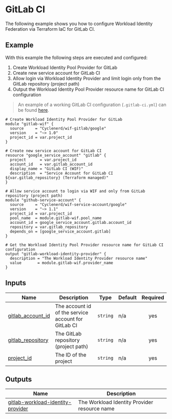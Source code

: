 # GitLab CI

The following example shows you how to configure Workload Identity Federation via Terraform IaC for GitLab CI.

## Example

With this example the following steps are executed and configured:

1. Create Workload Identity Pool Provider for GitLab
1. Create new service account for GitLab CI
1. Allow login via Workload Identity Provider and limit login only from the GitLab repository (project path)
1. Output the Workload Identity Pool Provider resource name for GitLab CI configuration

> An example of a working GitLab CI configuration (`.gitlab-ci.yml`) can be found [here](https://gitlab.com/Cyclenerd/google-workload-identity-federation-for-gitlab/-/blob/master/.gitlab-ci.yml).

<!-- BEGIN_TF_DOCS -->

```hcl
# Create Workload Identity Pool Provider for GitLab
module "gitlab-wif" {
  source     = "Cyclenerd/wif-gitlab/google"
  version    = "~> 1.0"
  project_id = var.project_id
}

# Create new service account for GitLab CI
resource "google_service_account" "gitlab" {
  project      = var.project_id
  account_id   = var.gitlab_account_id
  display_name = "GitLab CI (WIF)"
  description  = "Service Account for GitLab CI ${var.gitlab_repository} (Terraform managed)"
}

# Allow service account to login via WIF and only from GitLab repository (project path)
module "github-service-account" {
  source     = "Cyclenerd/wif-service-account/google"
  version    = "~> 1.1"
  project_id = var.project_id
  pool_name  = module.gitlab-wif.pool_name
  account_id = google_service_account.gitlab.account_id
  repository = var.gitlab_repository
  depends_on = [google_service_account.gitlab]
}

# Get the Workload Identity Pool Provider resource name for GitLab CI configuration
output "gitlab-workload-identity-provider" {
  description = "The Workload Identity Provider resource name"
  value       = module.gitlab-wif.provider_name
}
```

## Inputs

| Name | Description | Type | Default | Required |
|------|-------------|------|---------|:--------:|
| <a name="input_gitlab_account_id"></a> [gitlab\_account\_id](#input\_gitlab\_account\_id) | The account id of the service account for GitLab CI | `string` | n/a | yes |
| <a name="input_gitlab_repository"></a> [gitlab\_repository](#input\_gitlab\_repository) | The GitLab repository (project path) | `string` | n/a | yes |
| <a name="input_project_id"></a> [project\_id](#input\_project\_id) | The ID of the project | `string` | n/a | yes |

## Outputs

| Name | Description |
|------|-------------|
| <a name="output_gitlab-workload-identity-provider"></a> [gitlab-workload-identity-provider](#output\_gitlab-workload-identity-provider) | The Workload Identity Provider resource name |
<!-- END_TF_DOCS -->
